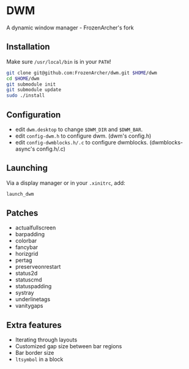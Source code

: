 # DWM
A dynamic window manager - FrozenArcher's fork

## Installation

Make sure `/usr/local/bin` is in your `PATH`!

```bash
git clone git@github.com:FrozenArcher/dwm.git $HOME/dwm
cd $HOME/dwm
git submodule init
git submodule update
sudo ./install
```

## Configuration

* edit `dwm.desktop` to change `$DWM_DIR` and `$DWM_BAR`.
* edit `config-dwm.h` to configure dwm. (dwm's config.h)
* edit `config-dwmblocks.h/.c` to configure dwmblocks. (dwmblocks-async's config.h/.c)

## Launching

Via a display manager or in your `.xinitrc`, add:

```bash
launch_dwm
```

## Patches

* actualfullscreen
* barpadding
* colorbar
* fancybar
* horizgrid
* pertag
* preserveonrestart
* status2d
* statuscmd
* statuspadding
* systray
* underlinetags
* vanitygaps

## Extra features

* Iterating through layouts
* Customized gap size between bar regions
* Bar border size
* `ltsymbol` in a block
